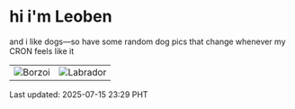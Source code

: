 # hi i'm Leoben

and i like dogs—so have some random dog pics that change whenever my CRON feels like it

|  |  |
|--------|----------|
| ![Borzoi](https://random-dog-vercel.vercel.app/api/random-borzoi?v=1752593387) | ![Labrador](https://random-dog-vercel.vercel.app/api/random-labrador?v=1752593387) |

Last updated: 2025-07-15 23:29 PHT
